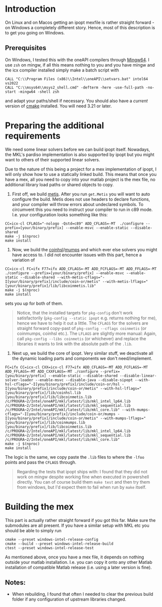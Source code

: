 # Introduction 

On Linux and on Macos getting an ipopt mexfile is rather straight forward - on Windows a completely different story. Hence, most of this description is to get you going on Windows.

## Prerequisites 

On Windows, I tested this with the oneAPI compilers through [Mingw64](https://www.mingw-w64.org/). I use `zsh` on mingw, if all this means nothing to you and you have mingw and the icx compiler installed simply make a batch script with 

```
CALL "C:\\Program Files (x86)\\Intel\\oneAPI\\setvars.bat" intel64 vs2022
CALL "C:\\msys64\\msys2_shell.cmd" -defterm -here -use-full-path -no-start -mingw64 -shell zsh
```

and adapt your paths/shell if necessary. You should also have a _current_ version of [cmake](https://cmake.org/) installed. You will need 3.21 or later.

# Preparing the additional requirements

We need some linear solvers before we can build ipopt itself. Nowadays, the MKL's pardiso implementation is also supported by ipopt but you might want to others of their supported linear solvers.

Due to the nature of this being a project for a mex implementation of ipopt, I will only show how to use a statically linked build. This means that once you have a mex, all you need to copy into your matlab project is the mex file, no additional library load paths or shared objects to copy.

1. First off, we build [metis](https://github.com/coin-or-tools/ThirdParty-Metis). After you run `get.Metis` you will want to auto configure the build. Metis does not use headers to declare functions, and your compiler will throw errors about undeclared symbols. To circumvent this you need to instruct your compiler to run in c89 mode. I.e. your configuration looks something like this:
```
CC=icx-cl CFLAGS="-nologo -Qstd=c89" ADD_CFLAGS=-MT  ./configure --prefix=[your/binary/prefix] --enable-msvc --enable-static --disable-shared
make -j $(nproc)
make install
```

1. Now, we build the [coinhsl](https://github.com/coin-or-tools/ThirdParty-HSL)/[mumps](https://github.com/coin-or-tools/ThirdParty-Mumps) and which ever else solvers you might have access to. I did not encounter issues with this part, hence a variation of 
```
CC=icx-cl FC=ifx F77=ifx ADD_CFLAGS=-MT ADD_FCFLAGS=-MT ADD_FFLAGS=-MT ./configure --prefix=[your/binary/prefix] --enable-msvc --enable-static --disable-shared --with-metis-cflags="-I[your/binary/prefix]/include/coin-or/metis" --with-metis-lflags="[your/binary/prefix]/lib/libcoinmetis.lib"
make -j $(nproc)
make install
```
sets you up for both of them. 
> Notice, that the installed targets for `pkg-config` don't work satisfactorily (`pkg-config --static ipopt` e.g. returns nothing for me), hence we have to help it out a little. The `CFLAGS` for the solvers are straight forward copy-past of `pkg-config --cflags coinmetis` (or coinmumps, coinhsl etc.). The `LFLAGS` are slightly more manual: Again, call `pkg-config --libs coinmetis` (or whichever) and replace the libraries it wants to link with the absolute path of the `.lib`. 

1. Next up, we build the core of ipopt. Very similar stuff, we deactivate all the dynamic loading parts and components we don't need/implement.

```
FC=ifx CC=icx-cl CXX=icx-cl F77=ifx ADD_CFLAGS=-MT ADD_FCFLAGS=-MT ADD_FFLAGS=-MT ADD_CXXFLAGS=-MT ./configure --prefix=[you/binary/prefix] --enable-static --disable-shared --disable-linear-solver-loader --enable-msvc --disable-java --disable-sipopt --with-hsl-cflags="-I[you/binary/prefix]/include/coin-or/hsl -I[you/binary/prefix]/include/coin-or/metis" --with-hsl-lflags="[you/binary/prefix]/lib/coinhsl.lib [you/binary/prefix]/lib/libcoinmetis.lib /c/PROGRA~2/Intel/oneAPI/mkl/latest/lib/mkl_intel_lp64.lib /c/PROGRA~2/Intel/oneAPI/mkl/latest/lib/mkl_sequential.lib /c/PROGRA~2/Intel/oneAPI/mkl/latest/lib/mkl_core.lib" --with-mumps-cflags="-I[you/binary/prefix]/include/coin-or/mumps -I[you/binary/prefix]/include/coin-or/metis" --with-mumps-lflags="[you/binary/prefix]/lib/coinmumps.lib [you/binary/prefix]/lib/libcoinmetis.lib /c/PROGRA~2/Intel/oneAPI/mkl/latest/lib/mkl_intel_lp64.lib /c/PROGRA~2/Intel/oneAPI/mkl/latest/lib/mkl_sequential.lib /c/PROGRA~2/Intel/oneAPI/mkl/latest/lib/mkl_core.lib"
make -j $(nproc)
make install
```

The logic is the same, we copy paste the `.lib` files to where the `-lfoo` points and pass the `CFLAGS` through.

> Regarding the tests that ipopt ships with: I found that they did not work on mingw despite working fine when executed in powershell directly. You can of course build them `make test` and then try them from windows, but I'd expect them to fail when run by `make` itself.

# Building the mex

This part is actually rather straight forward if you got this far. Make sure the submodules are all present. If you have a similar setup with MKL etc you should be able to simply run

```
cmake --preset windows-intel-release-config
cmake --build --preset windows-intel-release-build
ctest --preset windows-intel-release-test
```

As mentioned above, once you have a mex file, it depends on nothing outside your matlab installation. I.e. you can copy it onto any other Matlab installation of compatible Matlab release (i.e. using a later version is fine).

## Notes:
- When rebuilding, I found that often I needed to clear the previous build folder if any configuration of upstream libraries changed.